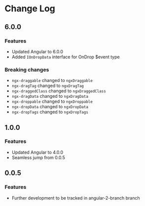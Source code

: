 # Change Log

## 6.0.0
### Features
* Updated Angular to 6.0.0
* Added `IOnDropData` interface for OnDrop $event type
### Breaking changes
* `ngx-draggable` changed to `ngxDraggable`
* `ngx-dragTag` changed to `ngxDragTag`
* `ngx-draggedClass` changed to `ngxDraggedClass`
* `ngx-dragData` changed to `ngxDragData`
* `ngx-droppable` changed to `ngxDroppable`
* `ngx-dropData` changed to `ngxDropData`
* `ngx-dropTags` changed to `ngxDropTags`

## 1.0.0
### Features
* Updated Angular to 4.0.0
* Seamless jump from 0.0.5
## 0.0.5
### Features
* Further development to be tracked in angular-2-branch branch
